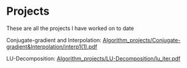 # Projects
These are all the projects I have worked on to date

Conjugate-gradient and Interpolation:
[Algorithm_projects/Conjugate-gradient&Interpolation/interp1(1).pdf](https://github.com/Ron530/Projects/blob/d84d83384ed4c5d4c0ba535e9f971e2431a40cc2/Algorithm_projects/Conjugate-gradient&Interpolation/interp1(1).pdf)

LU-Decomposition:
[Algorithm_projects/LU-Decomposition/lu_iter.pdf](https://github.com/Ron530/Projects/blob/efe66d28a4654e1ac5ef6277dead7f1edbce51ef/Algorithm_projects/LU-Decomposition/lu_iter.pdf)
